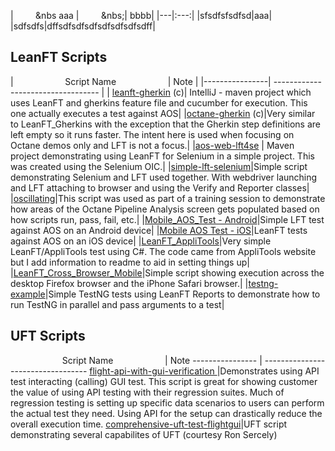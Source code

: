 |&nbsp;&nbsp;&nbsp;&nbsp;&nbsp;&nbsp;&nbsp;&nbsp;&nbsp;&nbs aaa |&nbsp;&nbsp;&nbsp;&nbsp;&nbsp;&nbsp;&nbsp;&nbsp;&nbsp;&nbs;| bbbb|
|---|:---:|
|sfsdfsfsdfsd|aaa|
|sdfsdfs|dffsdfsdfsdfsdfsdfsdfsdff|

## LeanFT Scripts
|&nbsp;&nbsp;&nbsp;&nbsp;&nbsp;&nbsp;&nbsp;&nbsp;&nbsp;&nbsp;&nbsp;&nbsp;&nbsp;&nbsp;&nbsp;&nbsp;&nbsp;&nbsp;&nbsp;&nbsp;
Script Name 
&nbsp;&nbsp;&nbsp;&nbsp;&nbsp;&nbsp;&nbsp;&nbsp;&nbsp;&nbsp;&nbsp;&nbsp;&nbsp;&nbsp;&nbsp;&nbsp;&nbsp;&nbsp;&nbsp;&nbsp;| Note |
|----------------| ---------------------------------- |
| [leanft-gherkin](https://github.com/admpresales/leanft-gherkin) (c)| IntelliJ - maven project which uses LeanFT and gherkins feature file and cucumber for execution.  This one actually executes a test against AOS|
|[octane-gherkin](https://github.com/admpresales/octane-gherkin) (c)|Very similar to LeanFT_Gherkins with the exception that the Gherkin step definitions are left empty so it runs faster.  The intent here is used when focusing on Octane demos only and LFT is not a focus.|
|[aos-web-lft4se](https://github.com/admpresales/aos-web-lft4se) | Maven project demonstrating using LeanFT for Selenium in a simple project.  This was created using the Selenium OIC.|
|[simple-lft-selenium](https://github.com/admpresales/simple-lft-selenium)|Simple script demonstrating Selenium and LFT used together.  With webdriver launching and LFT attaching to browser and using the Verify and Reporter classes|
|[oscillating](https://github.com/admpresales/oscillating)|This script was used as part of a training session to demonstrate how areas of the Octane Pipeline Analysis screen gets populated based on how scripts run, pass, fail, etc.|
|[Mobile_AOS_Test - Android](https://github.com/panama69/Mobile_AOS_Test)|Simple LFT test against AOS on an Android device|
|[Mobile AOS Test - iOS](https://github.com/admpresales/aos-ios-leanft)|LeanFT tests against AOS on an iOS device|
|[LeanFT_AppliTools](https://github.com/panama69/LeanFT_AppliTools)|Very simple LeanFT/AppliTools test using C#.  The code came from AppliTools website but I add information to readme to aid in setting things up|
|[LeanFT_Cross_Browser_Mobile](https://github.com/panama69/LeanFT_Cross_Browser_Mobile)|Simple script showing execution across the desktop Firefox browser and the iPhone Safari browser.| 
|[testng-example](https://github.com/admpresales/testng-example)|Simple TestNG tests using LeanFT Reports to demonstrate how to run TestNG in parallel and pass arguments to a test|

## UFT Scripts
&nbsp;&nbsp;&nbsp;&nbsp;&nbsp;&nbsp;&nbsp;&nbsp;&nbsp;&nbsp;&nbsp;&nbsp;&nbsp;&nbsp;&nbsp;&nbsp;&nbsp;&nbsp;&nbsp;&nbsp;
 Script Name 
&nbsp;&nbsp;&nbsp;&nbsp;&nbsp;&nbsp;&nbsp;&nbsp;&nbsp;&nbsp;&nbsp;&nbsp;&nbsp;&nbsp;&nbsp;&nbsp;&nbsp;&nbsp;&nbsp;&nbsp;| Note
 ---------------- | ----------------------------------
[flight-api-with-gui-verification            ](https://github.com/admpresales/flight_api_with_gui_verification)|Demonstrates using API test interacting (calling) GUI test.  This script is great for showing customer the value of using API testing with their regression suites. Much of regression testing is setting up specific data scenarios to users can perform the actual test they need. Using API for the setup can drastically reduce the overall execution time.
[comprehensive-uft-test-flightgui](https://github.com/admpresales/comprehensive-uft-test-flightgui)|UFT script demonstrating several capabilites of UFT (courtesy Ron Sercely)

